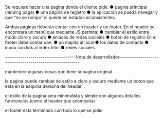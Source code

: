 Se requiere hacer una pagina donde el cliente pide: 
● página principal (landing page)
● una página de registro 
● la aplicación se pueda navegar y que “no se rompa” ni quede en estados inconsistentes.

Ambas páginas deberán contar con un header y un footer. En el header se encontrará un
menú que mediante JS permita:
● cambiar el estilo entre modo claro y oscuro
● enlaces de redes sociales
● botón de registro
En el footer debe contar con:
● un mapita al local
● los datos de contacto
● icono con link al index.html
● redes sociales

------------------------------------Nota de desarrollador----------------------------------------------------------

mantendre algunas cosas que tiene la pagina original

la pagina puede cambiar de estilo a claro y oscuro mediante un boton que esta en la esquina derecha del header

el estilo de la pagina sera minimalista y simple con algunos detalles funcionales (como el header que acompaña)

el footer esta terminado con todo lo que se pidio

